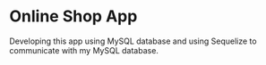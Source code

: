 # Online Shop App

Developing this app using MySQL database and using Sequelize to communicate with my MySQL database.